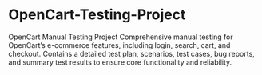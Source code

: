 # OpenCart-Testing-Project
OpenCart Manual Testing Project Comprehensive manual testing for OpenCart’s e-commerce features, including login, search, cart, and checkout. Contains a detailed test plan, scenarios, test cases, bug reports, and summary test results to ensure core functionality and reliability.
